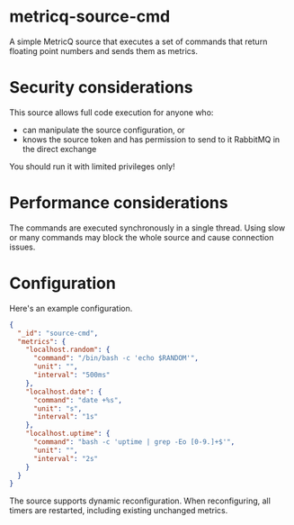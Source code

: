 # metricq-source-cmd

A simple MetricQ source that executes a set of commands that return floating point numbers and sends them as metrics.

# Security considerations

This source allows full code execution for anyone who:

- can manipulate the source configuration, or
- knows the source token and has permission to send to it RabbitMQ in the direct exchange

You should run it with limited privileges only!

# Performance considerations

The commands are executed synchronously in a single thread.
Using slow or many commands may block the whole source and cause connection issues.

# Configuration

Here's an example configuration.

```json
{
  "_id": "source-cmd",
  "metrics": {
    "localhost.random": {
      "command": "/bin/bash -c 'echo $RANDOM'",
      "unit": "",
      "interval": "500ms"
    },
    "localhost.date": {
      "command": "date +%s",
      "unit": "s",
      "interval": "1s"
    },
    "localhost.uptime": {
      "command": "bash -c 'uptime | grep -Eo [0-9.]+$'",
      "unit": "",
      "interval": "2s"
    }
  }
}
```

The source supports dynamic reconfiguration.
When reconfiguring, all timers are restarted, including existing unchanged metrics.